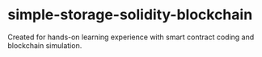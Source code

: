 # simple-storage-solidity-blockchain

Created for hands-on learning experience with smart contract coding and blockchain simulation.
